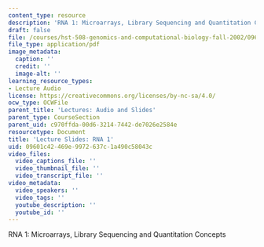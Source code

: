 ```yaml
---
content_type: resource
description: 'RNA 1: Microarrays, Library Sequencing and Quantitation Concepts'
draft: false
file: /courses/hst-508-genomics-and-computational-biology-fall-2002/09601c42469e9972637c1a490c58043c_02eoct15r1.pdf
file_type: application/pdf
image_metadata:
  caption: ''
  credit: ''
  image-alt: ''
learning_resource_types:
- Lecture Audio
license: https://creativecommons.org/licenses/by-nc-sa/4.0/
ocw_type: OCWFile
parent_title: 'Lectures: Audio and Slides'
parent_type: CourseSection
parent_uid: c970ffda-00d6-3214-7442-de7026e2584e
resourcetype: Document
title: 'Lecture Slides: RNA 1'
uid: 09601c42-469e-9972-637c-1a490c58043c
video_files:
  video_captions_file: ''
  video_thumbnail_file: ''
  video_transcript_file: ''
video_metadata:
  video_speakers: ''
  video_tags: ''
  youtube_description: ''
  youtube_id: ''
---
```

RNA 1: Microarrays, Library Sequencing and Quantitation Concepts
